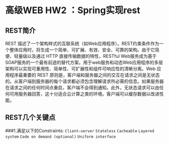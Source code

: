 高级WEB HW2 ：Spring实现rest
============================
REST简介
--------
REST 描述了一个架构样式的互联系统（如Web应用程序）。REST约束条件作为一个整体应用时，将生成一个简单、可扩展、有效、安全、可靠的架构。由于它简便、轻量级以及通过 HTTP 直接传输数据的特性，RESTful Web服务成为基于SOAP服务的一个最有前途的替代方案。用于web服务和动态Web应用程序的多层架构可以实现可重用性、简单性、可扩展性和组件可响应性的清晰分离。Web 应用程序最重要的 REST 原则是，客户端和服务器之间的交互在请求之间是无状态的。从客户端到服务器的每个请求都必须包含理解请求所必需的信息。如果服务器在请求之间的任何时间点重启，客户端不会得到通知。此外，无状态请求可以由任何可用服务器回答，这十分适合云计算之类的环境。客户端可以缓存数据以改进性能。

REST几个关键点
--------------
###1.满足以下的Constraints:
  `Client–server`
  `Stateless`
  `Cacheable`
  `Layered system`
  `Code on demand (optional)`
  `Uniform interface`
